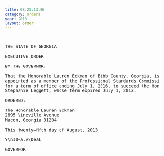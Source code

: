 ```yaml
---
title: 08.25.13.06
category: orders
year: 2013
layout: order
---
```


<pre> 

THE STATE OF GEORGIA

EXECUTIVE ORDER

BY THE GOVERNOR:

That the Honorable Lauren Eckman of Bibb County, Georgia, is
appointed as a member of the Professional Standards Commission,
for a term of office ending July 1, 2016, to succeed the Honorable
Stephanie Leggett, whose term expired July 1, 2013.

ORDERED:

The Honorable Lauren Eckman
2895 Vineville Avenue
Macon, Georgia 31204

This twenty—ﬁfth day of August, 2013

Y\nI0~a.v\DeaL

GOVERNOR

</pre>

